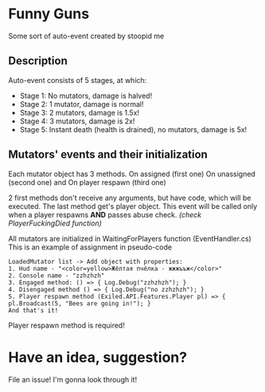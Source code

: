 
# Funny Guns
Some sort of auto-event created by stoopid me

## Description
Auto-event consists of 5 stages, at which:

 - Stage 1: No mutators, damage is halved!
 - Stage 2: 1 mutator, damage is normal!
 - Stage 3: 2 mutators, damage is 1.5x!
 - Stage 4: 3 mutators, damage is 2x!
 - Stage 5: Instant death (health is drained), no mutators, damage is 5x!


## Mutators' events and their initialization
Each mutator object has 3 methods.
On assigned (first one)
On unassigned (second one)
and On player respawn (third one)

2 first methods don't receive any arguments, but have code, which will be executed.
The last method get's player object. This event will be called only when a player respawns **AND** passes abuse check. *(check PlayerFuckingDied function)*

All mutators are initialized in WaitingForPlayers function (EventHandler.cs)
This is an example of assignment in pseudo-code

    LoadedMutator list -> Add object with properties: 
    1. Hud name - "<color=yellow>Жёлтая пчёлка - жжжъъж</color>"
    2. Console name - "zzhzhzh"
    3. Engaged method: () => { Log.Debug("zzhzhzh"); }
    4. Disengaged method () => { Log.Debug("no zzhzhzh"); }
    5. Player respawn method (Exiled.API.Features.Player pl) => { pl.Broadcast(5, "Bees are going in!"); }
    And that's it!

Player respawn method is required!

# Have an idea, suggestion?
File an issue! I'm gonna look through it!
